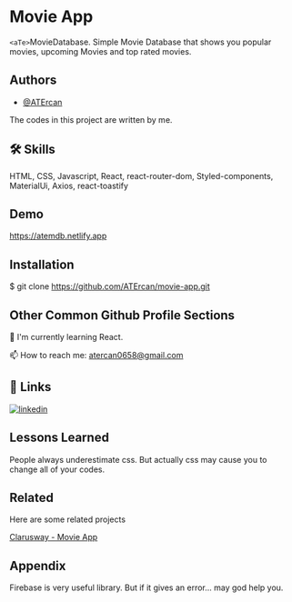 
# Movie App

`<aTe>`MovieDatabase. Simple Movie Database that shows you popular movies, upcoming Movies and top rated movies. 
## Authors

- [@ATErcan](https://github.com/ATErcan)

The codes in this project are written by me.




## 🛠 Skills
HTML, CSS, Javascript, React, react-router-dom, Styled-components, MaterialUi, Axios, react-toastify


## Demo

https://atemdb.netlify.app
## Installation

$ git clone https://github.com/ATErcan/movie-app.git
    
## Other Common Github Profile Sections
🧠 I'm currently learning React.

📫 How to reach me: atercan0658@gmail.com



## 🔗 Links
[![linkedin](https://img.shields.io/badge/linkedin-0A66C2?style=for-the-badge&logo=linkedin&logoColor=white)](https://www.linkedin.com/in/ahmet-talha-ercan-20557824a/)


## Lessons Learned

People always underestimate css. But actually css may cause you to change all of your codes.

## Related

Here are some related projects

[Clarusway - Movie App](https://github.com/clarusway/clarusway-full-stack-tr-12-22/tree/main/react/projects/006-Movie-App)


## Appendix

Firebase is very useful library. But if it gives an error... may god help you.